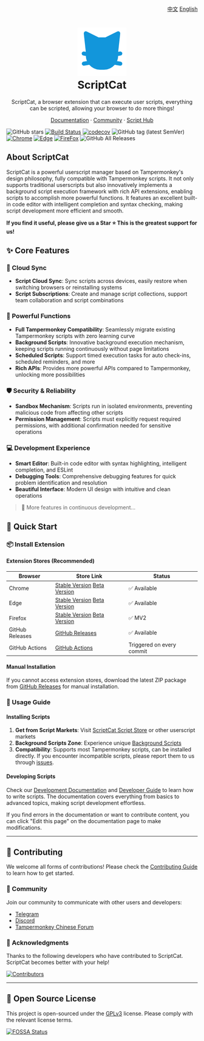 <p align="right">
<a href="./README.md">中文</a>  <a href="./README_EN.md">English</a>
</p>

<h1 align="center">
<img src="./src/assets/logo.png"/><br/>
ScriptCat
</h1>

<p align="center">ScriptCat, a browser extension that can execute user scripts, everything can be scripted, allowing your browser to do more things!</p>

<p align="center">
<a href="https://docs.scriptcat.org/">Documentation</a> ·
<a href="https://bbs.tampermonkey.net.cn/">Community</a> ·
<a href="https://scriptcat.org/search">Script Hub</a>
</p>

![GitHub stars](https://img.shields.io/github/stars/scriptscat/scriptcat.svg)
[![Build Status](https://github.com/scriptscat/scriptcat/actions/workflows/build.yaml/badge.svg?branch=main)](https://github.com/scriptscat/scriptcat)
[![codecov](https://codecov.io/gh/scriptscat/scriptcat/branch/main/graph/badge.svg?token=G1A6ZGDQTY)](https://codecov.io/gh/scriptscat/scriptcat)
![GitHub tag (latest SemVer)](https://img.shields.io/github/tag/scriptscat/scriptcat.svg?label=version)
[![Chrome](https://img.shields.io/badge/chrome-success-brightgreen?logo=google%20chrome)](https://chrome.google.com/webstore/detail/scriptcat/ndcooeababalnlpkfedmmbbbgkljhpjf)
[![Edge](https://img.shields.io/badge/edge-success-brightgreen?logo=microsoft%20edge)](https://microsoftedge.microsoft.com/addons/detail/scriptcat/liilgpjgabokdklappibcjfablkpcekh)
[![FireFox](https://img.shields.io/badge/firefox-success-brightgreen?logo=firefox)](https://addons.mozilla.org/zh-CN/firefox/addon/scriptcat/)
![GitHub All Releases](https://img.shields.io/github/downloads/scriptscat/scriptcat/total)

## About ScriptCat

ScriptCat is a powerful userscript manager based on Tampermonkey's design philosophy, fully compatible with Tampermonkey scripts. It not only supports traditional userscripts but also innovatively implements a background script execution framework with rich API extensions, enabling scripts to accomplish more powerful functions. It features an excellent built-in code editor with intelligent completion and syntax checking, making script development more efficient and smooth.

**If you find it useful, please give us a Star ⭐ This is the greatest support for us!**

## ✨ Core Features

### 🔄 Cloud Sync

- **Script Cloud Sync**: Sync scripts across devices, easily restore when switching browsers or reinstalling systems
- **Script Subscriptions**: Create and manage script collections, support team collaboration and script combinations

### 🔧 Powerful Functions

- **Full Tampermonkey Compatibility**: Seamlessly migrate existing Tampermonkey scripts with zero learning curve
- **Background Scripts**: Innovative background execution mechanism, keeping scripts running continuously without page limitations
- **Scheduled Scripts**: Support timed execution tasks for auto check-ins, scheduled reminders, and more
- **Rich APIs**: Provides more powerful APIs compared to Tampermonkey, unlocking more possibilities

### 🛡️ Security & Reliability

- **Sandbox Mechanism**: Scripts run in isolated environments, preventing malicious code from affecting other scripts
- **Permission Management**: Scripts must explicitly request required permissions, with additional confirmation needed for sensitive operations

### 💻 Development Experience

- **Smart Editor**: Built-in code editor with syntax highlighting, intelligent completion, and ESLint
- **Debugging Tools**: Comprehensive debugging features for quick problem identification and resolution
- **Beautiful Interface**: Modern UI design with intuitive and clean operations

> 🚀 More features in continuous development...

## 🚀 Quick Start

### 📦 Install Extension

#### Extension Stores (Recommended)

| Browser | Store Link | Status |
|---------|------------|--------|
| Chrome | [Stable Version](https://chrome.google.com/webstore/detail/scriptcat/ndcooeababalnlpkfedmmbbbgkljhpjf) [Beta Version](https://chromewebstore.google.com/detail/%E8%84%9A%E6%9C%AC%E7%8C%AB-beta/jaehimmlecjmebpekkipmpmbpfhdacom?authuser=0&hl=zh-CN) | ✅ Available |
| Edge | [Stable Version](https://microsoftedge.microsoft.com/addons/detail/scriptcat/liilgpjgabokdklappibcjfablkpcekh) [Beta Version](https://microsoftedge.microsoft.com/addons/detail/scriptcat-beta/nimmbghgpcjmeniofmpdfkofcedcjpfi) | ✅ Available |
| Firefox | [Stable Version](https://addons.mozilla.org/zh-CN/firefox/addon/scriptcat/) [Beta Version](https://addons.mozilla.org/zh-CN/firefox/addon/scriptcat-pre/) | ✅ MV2 |
| GitHub Releases | [GitHub Releases](https://github.com/scriptscat/scriptcat/releases) | ✅ Available |
| GitHub Actions | [GitHub Actions](https://github.com/scriptscat/scriptcat/actions/workflows/build.yaml) | Triggered on every commit |

#### Manual Installation

If you cannot access extension stores, download the latest ZIP package from [GitHub Releases](https://github.com/scriptscat/scriptcat/releases) for manual installation.

### 📝 Usage Guide

#### Installing Scripts

1. **Get from Script Markets**: Visit [ScriptCat Script Store](https://scriptcat.org/search) or other userscript markets
2. **Background Scripts Zone**: Experience unique [Background Scripts](https://scriptcat.org/zh-CN/search?script_type=3)
3. **Compatibility**: Supports most Tampermonkey scripts, can be installed directly. If you encounter incompatible scripts, please report them to us through [issues](https://github.com/scriptscat/scriptcat/issues).

#### Developing Scripts

Check our [Development Documentation](https://docs.scriptcat.org/docs/dev/) and [Developer Guide](https://learn.scriptcat.org/) to learn how to write scripts. The documentation covers everything from basics to advanced topics, making script development effortless.

If you find errors in the documentation or want to contribute content, you can click "Edit this page" on the documentation page to make modifications.

---

## 🤝 Contributing

We welcome all forms of contributions! Please check the [Contributing Guide](./docs/CONTRIBUTING_EN.md) to learn how to get started.

### 💬 Community

Join our community to communicate with other users and developers:

- [Telegram](https://t.me/scriptscat)
- [Discord](https://discord.gg/JF76nHCCM7)
- [Tampermonkey Chinese Forum](https://bbs.tampermonkey.net.cn/)

### 🙏 Acknowledgments

Thanks to the following developers who have contributed to ScriptCat. ScriptCat becomes better with your help!

[![Contributors](https://contrib.rocks/image?repo=scriptscat/scriptcat&max=1000)](https://github.com/scriptscat/scriptcat/graphs/contributors)

---

## 📄 Open Source License

This project is open-sourced under the [GPLv3](./LICENSE) license. Please comply with the relevant license terms.

[![FOSSA Status](https://app.fossa.com/api/projects/git%2Bgithub.com%2Fscriptscat%2Fscriptcat.svg?type=large)](https://app.fossa.com/projects/git%2Bgithub.com%2Fscriptscat%2Fscriptcat?ref=badge_large)
